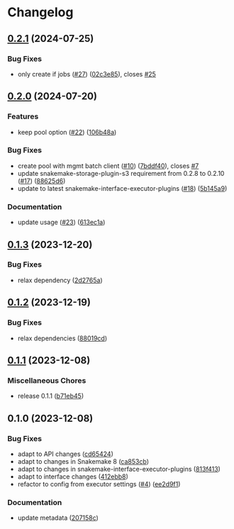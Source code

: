 # Changelog

## [0.2.1](https://github.com/snakemake/snakemake-executor-plugin-azure-batch/compare/v0.2.0...v0.2.1) (2024-07-25)


### Bug Fixes

* only create if jobs ([#27](https://github.com/snakemake/snakemake-executor-plugin-azure-batch/issues/27)) ([02c3e85](https://github.com/snakemake/snakemake-executor-plugin-azure-batch/commit/02c3e8589551c3df495b43bb09acd6dfbd9d8b7c)), closes [#25](https://github.com/snakemake/snakemake-executor-plugin-azure-batch/issues/25)

## [0.2.0](https://github.com/snakemake/snakemake-executor-plugin-azure-batch/compare/v0.1.3...v0.2.0) (2024-07-20)


### Features

* keep pool option ([#22](https://github.com/snakemake/snakemake-executor-plugin-azure-batch/issues/22)) ([106b48a](https://github.com/snakemake/snakemake-executor-plugin-azure-batch/commit/106b48a806ea77315647babe8c16f755f17d1fe9))


### Bug Fixes

* create pool with mgmt batch client ([#10](https://github.com/snakemake/snakemake-executor-plugin-azure-batch/issues/10)) ([7bddf40](https://github.com/snakemake/snakemake-executor-plugin-azure-batch/commit/7bddf4005123a4b82b9ad17eb8e6d83208d0bc4c)), closes [#7](https://github.com/snakemake/snakemake-executor-plugin-azure-batch/issues/7)
* update snakemake-storage-plugin-s3 requirement from 0.2.8 to 0.2.10 ([#17](https://github.com/snakemake/snakemake-executor-plugin-azure-batch/issues/17)) ([88625d6](https://github.com/snakemake/snakemake-executor-plugin-azure-batch/commit/88625d60238dc7cb42cd7c7c35704158ad71a932))
* update to latest snakemake-interface-executor-plugins ([#18](https://github.com/snakemake/snakemake-executor-plugin-azure-batch/issues/18)) ([5b145a9](https://github.com/snakemake/snakemake-executor-plugin-azure-batch/commit/5b145a99404d8f230b275c98c05148b85b430797))


### Documentation

* update usage  ([#23](https://github.com/snakemake/snakemake-executor-plugin-azure-batch/issues/23)) ([613ec1a](https://github.com/snakemake/snakemake-executor-plugin-azure-batch/commit/613ec1ae1f67c18d2178e72582329a7722629ec7))

## [0.1.3](https://github.com/snakemake/snakemake-executor-plugin-azure-batch/compare/v0.1.2...v0.1.3) (2023-12-20)


### Bug Fixes

* relax dependency ([2d2765a](https://github.com/snakemake/snakemake-executor-plugin-azure-batch/commit/2d2765aee844d8dbf86f20869ca92cfaf5c82d16))

## [0.1.2](https://github.com/snakemake/snakemake-executor-plugin-azure-batch/compare/v0.1.1...v0.1.2) (2023-12-19)


### Bug Fixes

* relax dependencies ([88019cd](https://github.com/snakemake/snakemake-executor-plugin-azure-batch/commit/88019cdafa07ada3788c7fcea402b5d599f4518e))

## [0.1.1](https://github.com/snakemake/snakemake-executor-plugin-azure-batch/compare/v0.1.0...v0.1.1) (2023-12-08)


### Miscellaneous Chores

* release 0.1.1 ([b71eb45](https://github.com/snakemake/snakemake-executor-plugin-azure-batch/commit/b71eb456238f36661a2e959295647c20f54e584e))

## 0.1.0 (2023-12-08)


### Bug Fixes

* adapt to API changes ([cd65424](https://github.com/snakemake/snakemake-executor-plugin-azure-batch/commit/cd65424ec8707333eb8647f066ba79d6ccd5fd8a))
* adapt to changes in Snakemake 8 ([ca853cb](https://github.com/snakemake/snakemake-executor-plugin-azure-batch/commit/ca853cb80529befcdc4e32c6969f297ad2d92edf))
* adapt to changes in snakemake-interface-executor-plugins ([813f413](https://github.com/snakemake/snakemake-executor-plugin-azure-batch/commit/813f4132c07dcdb978430b2ea4d290e76e09f7bd))
* adapt to interface changes ([412ebb8](https://github.com/snakemake/snakemake-executor-plugin-azure-batch/commit/412ebb807ed0dde8c2891674d4aa000d3a99e171))
* refactor to config from executor settings ([#4](https://github.com/snakemake/snakemake-executor-plugin-azure-batch/issues/4)) ([ee2d9f1](https://github.com/snakemake/snakemake-executor-plugin-azure-batch/commit/ee2d9f15ab59056d9d79b4be319ec7210d4ee5fc))


### Documentation

* update metadata ([207158c](https://github.com/snakemake/snakemake-executor-plugin-azure-batch/commit/207158c815f3402172e287712c15b26229f92ac5))
